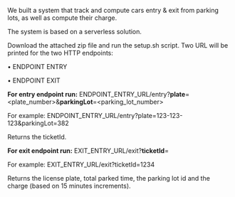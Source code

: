 We built a system that track and compute cars entry & exit from parking lots, as well as compute their charge. 

The system is based on a serverless solution. 

Download the attached zip file and run the setup.sh script.
Two URL will be printed for the two HTTP endpoints:

•	ENDPOINT ENTRY

•	ENDPOINT EXIT

**For entry endpoint run:**
ENDPOINT_ENTRY_URL/entry?**plate**=<plate_number>&**parkingLot**=<parking_lot_number>

For example: ENDPOINT_ENTRY_URL/entry?plate=123-123-123&parkingLot=382 

Returns the ticketId.


**For exit endpoint run:**
EXIT_ENTRY_URL/exit?**ticketId**=<ticket-id>
    
For example: EXIT_ENTRY_URL/exit?ticketId=1234
    
Returns the license plate, total parked time, the parking lot id and the charge (based on 15 minutes increments).
